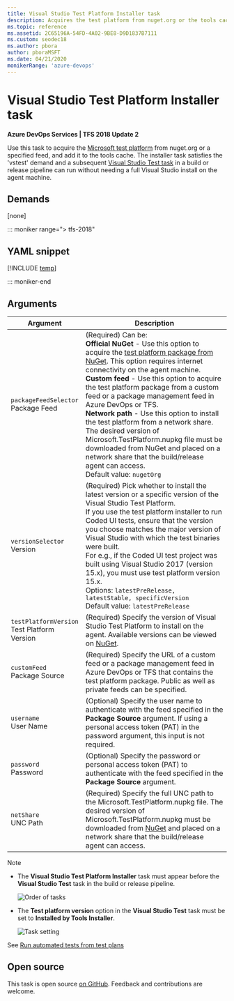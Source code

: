 ```yaml
---
title: Visual Studio Test Platform Installer task
description: Acquires the test platform from nuget.org or the tools cache and can allow you to run tests and collect diagnostic data
ms.topic: reference
ms.assetid: 2C65196A-54FD-4A02-9BE8-D9D1837B7111
ms.custom: seodec18
ms.author: pbora
author: pboraMSFT
ms.date: 04/21/2020
monikerRange: 'azure-devops'
---
```


# Visual Studio Test Platform Installer task

**Azure DevOps Services | TFS 2018 Update 2**

Use this task to acquire the [Microsoft test platform](https://www.nuget.org/packages/Microsoft.TestPlatform/)
from nuget.org or a specified feed, and add it to the tools cache. The installer task satisfies the 'vstest'
demand and a subsequent [Visual Studio Test task](../test/vstest.md)
in a build or release pipeline can run without needing a full Visual Studio install on the agent machine.

## Demands

[none]

::: moniker range="> tfs-2018"

## YAML snippet

[!INCLUDE [temp](../includes/yaml/VsTestPlatformToolInstallerV1.md)]

::: moniker-end

## Arguments

| Argument                                         | Description                                                                                                                                                                                                                                                                                                                                                                                                                                                                                                                                                                                                                                                                           |
| ------------------------------------------------ | ------------------------------------------------------------------------------------------------------------------------------------------------------------------------------------------------------------------------------------------------------------------------------------------------------------------------------------------------------------------------------------------------------------------------------------------------------------------------------------------------------------------------------------------------------------------------------------------------------------------------------------------------------------------------------------- |
| `packageFeedSelector`<br/>Package Feed           | (Required) Can be: <br />**Official NuGet** - Use this option to acquire the [test platform package from NuGet](https://www.nuget.org/packages/Microsoft.TestPlatform/). This option requires internet connectivity on the agent machine.<br />**Custom feed** - Use this option to acquire the test platform package from a custom feed or a package management feed in Azure DevOps or TFS.<br />**Network path** - Use this option to install the test platform from a network share. The desired version of Microsoft.TestPlatform.nupkg file must be downloaded from NuGet and placed on a network share that the build/release agent can access.<br />Default value: `nugetOrg` |
| `versionSelector`<br/> Version                   | (Required) Pick whether to install the latest version or a specific version of the Visual Studio Test Platform. <br/>If you use the test platform installer to run Coded UI tests, ensure that the version you choose matches the major version of Visual Studio with which the test binaries were built.<br/> For e.g., if the Coded UI test project was built using Visual Studio 2017 (version 15.x), you must use test platform version 15.x.<br />Options: `latestPreRelease, latestStable, specificVersion` <br/>Default value: `latestPreRelease`                                                                                                                              |
| `testPlatformVersion`<br/> Test Platform Version | (Required) Specify the version of Visual Studio Test Platform to install on the agent. Available versions can be viewed on [NuGet](https://www.nuget.org/packages/Microsoft.TestPlatform/).                                                                                                                                                                                                                                                                                                                                                                                                                                                                                           |
| `customFeed`<br/> Package Source                 | (Required) Specify the URL of a custom feed or a package management feed in Azure DevOps or TFS that contains the test platform package. Public as well as private feeds can be specified.                                                                                                                                                                                                                                                                                                                                                                                                                                                                                            |
| `username`<br/> User Name                        | (Optional) Specify the user name to authenticate with the feed specified in the **Package Source** argument. If using a personal access token (PAT) in the password argument, this input is not required.                                                                                                                                                                                                                                                                                                                                                                                                                                                                             |
| `password`<br/> Password                         | (Optional) Specify the password or personal access token (PAT) to authenticate with the feed specified in the **Package Source** argument.                                                                                                                                                                                                                                                                                                                                                                                                                                                                                                                                            |
| `netShare`<br/> UNC Path                         | (Required) Specify the full UNC path to the Microsoft.TestPlatform.nupkg file. The desired version of Microsoft.TestPlatform.nupkg must be downloaded from [NuGet](https://www.nuget.org/packages/Microsoft.TestPlatform/) and placed on a network share that the build/release agent can access.                                                                                                                                                                                                                                                                                                                                                                                     |

> [!NOTE]
>
> - The **Visual Studio Test Platform Installer** task must appear before the **Visual Studio Test** task in the build or release pipeline.
>
>   ![Order of tasks](media/tpinstaller1.png)
>
> - The **Test platform version** option in the **Visual Studio Test** task must be set to **Installed by Tools Installer**.
>
>   ![Task setting](media/tpinstaller2.png)

See [Run automated tests from test plans](../../../test/run-automated-tests-from-test-hub.md)

## Open source

This task is open source [on GitHub](https://github.com/Microsoft/azure-pipelines-tasks). Feedback and contributions are welcome.
